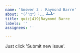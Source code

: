 ```yaml
---
name: 'Answer 3 : Raymond Barre'
about: "(╯°□°）╯︵ ┻━┻"
title: quiz|419|Raymond Barre
labels: ''
assignees: ''

---
```


Just click 'Submit new issue'.

